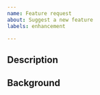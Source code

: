 ```yaml
---
name: Feature request
about: Suggest a new feature
labels: enhancement

---
```


## Description
<!-- Add a description of the new feature -->

## Background
<!-- Add any additional background on the feature, for example how it may be used -->

